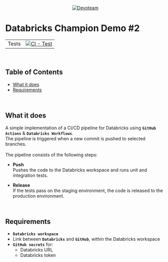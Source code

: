 <p align="center">
  <a href="https://devoteam.com"><img src="https://upload.wikimedia.org/wikipedia/commons/thumb/7/79/Dev_logo_rgb.png/640px-Dev_logo_rgb.png" alt="Devoteam"></a>
</p>

# Databricks Champion Demo #2
| | |
| --- | --- |
| Tests | [![CI - Test](https://github.com/ggkenios/databricks-champion-two/actions/workflows/cicd.yml/badge.svg)](https://github.com/ggkenios/databricks-champion-two/actions/workflows/cicd.yml) |
<br>

## Table of Contents
- [What it does](#what-it-does)
- [Requirements](#requirements)
<br>

## What it does
A simple implementation of a CI/CD pipeline for Databricks using **`GitHub Actions`** & **`Databricks Workflows`**. <br>
The pipeline is triggered when a new commit is pushed to selected branches. <br>
<br>
The pipeline consists of the following steps:
* **Push** <br>
    Pushes the code to the Databricks workspace and runs unit and integration tests.

* **Release** <br>
    If the tests pass on the staging environment, the code is released to the production environment.
<br>

## Requirements
* **`Databricks workspace`**
* Link between **`Databricks`** and **`GitHub`**, within the Databricks workspace
* **`GitHub secrets`** for:
    * Databricks URL
    * Databricks token
